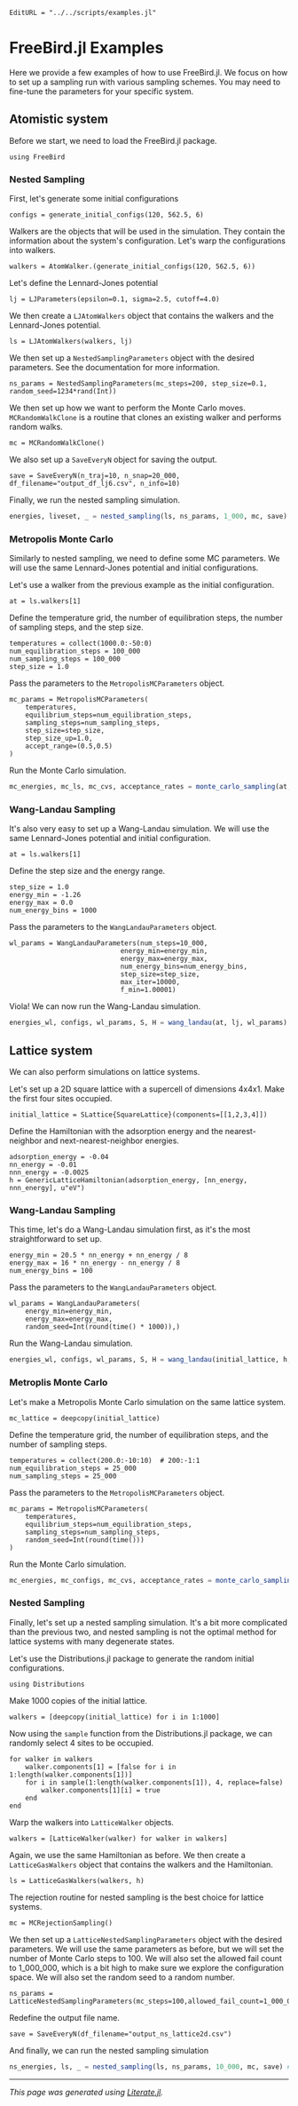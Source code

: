 ```@meta
EditURL = "../../scripts/examples.jl"
```

# FreeBird.jl Examples

Here we provide a few examples of how to use FreeBird.jl.
We focus on how to set up a sampling run with various sampling schemes.
You may need to fine-tune the parameters for your specific system.

## Atomistic system

Before we start, we need to load the FreeBird.jl package.

````@example examples
using FreeBird
````

### Nested Sampling

First, let's generate some initial configurations

````@example examples
configs = generate_initial_configs(120, 562.5, 6)
````

Walkers are the objects that will be used in the simulation.
They contain the information about the system's configuration.
Let's warp the configurations into walkers.

````@example examples
walkers = AtomWalker.(generate_initial_configs(120, 562.5, 6))
````

Let's define the Lennard-Jones potential

````@example examples
lj = LJParameters(epsilon=0.1, sigma=2.5, cutoff=4.0)
````

We then create a `LJAtomWalkers` object that contains the walkers and the Lennard-Jones potential.

````@example examples
ls = LJAtomWalkers(walkers, lj)
````

We then set up a `NestedSamplingParameters` object with the desired parameters. See the documentation for more information.

````@example examples
ns_params = NestedSamplingParameters(mc_steps=200, step_size=0.1, random_seed=1234*rand(Int))
````

We then set up how we want to perform the Monte Carlo moves. `MCRandomWalkClone` is a routine that clones an existing walker and performs random walks.

````@example examples
mc = MCRandomWalkClone()
````

We also set up a `SaveEveryN` object for saving the output.

````@example examples
save = SaveEveryN(n_traj=10, n_snap=20_000, df_filename="output_df_lj6.csv", n_info=10)
````

Finally, we run the nested sampling simulation.

```julia
energies, liveset, _ = nested_sampling(ls, ns_params, 1_000, mc, save)
```

### Metropolis Monte Carlo

Similarly to nested sampling, we need to define some MC parameters.
We will use the same Lennard-Jones potential and initial configurations.

Let's use a walker from the previous example as the initial configuration.

````@example examples
at = ls.walkers[1]
````

Define the temperature grid, the number of equilibration steps, the number of sampling steps, and the step size.

````@example examples
temperatures = collect(1000.0:-50:0)
num_equilibration_steps = 100_000
num_sampling_steps = 100_000
step_size = 1.0
````

Pass the parameters to the `MetropolisMCParameters` object.

````@example examples
mc_params = MetropolisMCParameters(
    temperatures,
    equilibrium_steps=num_equilibration_steps,
    sampling_steps=num_sampling_steps,
    step_size=step_size,
    step_size_up=1.0,
    accept_range=(0.5,0.5)
)
````

Run the Monte Carlo simulation.

```julia
mc_energies, mc_ls, mc_cvs, acceptance_rates = monte_carlo_sampling(at, lj, mc_params)
```

### Wang-Landau Sampling

It's also very easy to set up a Wang-Landau simulation.
We will use the same Lennard-Jones potential and initial configuration.

````@example examples
at = ls.walkers[1]
````

Define the step size and the energy range.

````@example examples
step_size = 1.0
energy_min = -1.26
energy_max = 0.0
num_energy_bins = 1000
````

Pass the parameters to the `WangLandauParameters` object.

````@example examples
wl_params = WangLandauParameters(num_steps=10_000,
                            energy_min=energy_min,
                            energy_max=energy_max,
                            num_energy_bins=num_energy_bins,
                            step_size=step_size,
                            max_iter=10000,
                            f_min=1.00001)
````

Viola! We can now run the Wang-Landau simulation.

```julia
energies_wl, configs, wl_params, S, H = wang_landau(at, lj, wl_params)
```

## Lattice system

We can also perform simulations on lattice systems.

Let's set up a 2D square lattice with a supercell of dimensions 4x4x1.
Make the first four sites occupied.

````@example examples
initial_lattice = SLattice{SquareLattice}(components=[[1,2,3,4]])
````

Define the Hamiltonian with the adsorption energy and the nearest-neighbor and next-nearest-neighbor energies.

````@example examples
adsorption_energy = -0.04
nn_energy = -0.01
nnn_energy = -0.0025
h = GenericLatticeHamiltonian(adsorption_energy, [nn_energy, nnn_energy], u"eV")
````

### Wang-Landau Sampling
This time, let's do a Wang-Landau simulation first, as it's the most straightforward to set up.

````@example examples
energy_min = 20.5 * nn_energy + nn_energy / 8
energy_max = 16 * nn_energy - nn_energy / 8
num_energy_bins = 100
````

Pass the parameters to the `WangLandauParameters` object.

````@example examples
wl_params = WangLandauParameters(
    energy_min=energy_min,
    energy_max=energy_max,
    random_seed=Int(round(time() * 1000)),)
````

Run the Wang-Landau simulation.

```julia
energies_wl, configs, wl_params, S, H = wang_landau(initial_lattice, h, wl_params)
```

### Metroplis Monte Carlo

Let's make a Metropolis Monte Carlo simulation on the same lattice system.

````@example examples
mc_lattice = deepcopy(initial_lattice)
````

Define the temperature grid, the number of equilibration steps, and the number of sampling steps.

````@example examples
temperatures = collect(200.0:-10:10)  # 200:-1:1
num_equilibration_steps = 25_000
num_sampling_steps = 25_000
````

Pass the parameters to the `MetropolisMCParameters` object.

````@example examples
mc_params = MetropolisMCParameters(
    temperatures,
    equilibrium_steps=num_equilibration_steps,
    sampling_steps=num_sampling_steps,
    random_seed=Int(round(time()))
)
````

Run the Monte Carlo simulation.

```julia
mc_energies, mc_configs, mc_cvs, acceptance_rates = monte_carlo_sampling(mc_lattice, h, mc_params)
```

### Nested Sampling

Finally, let's set up a nested sampling simulation. It's a bit more complicated than the previous two,
and nested sampling is not the optimal method for lattice systems with many degenerate states.

Let's use the Distributions.jl package to generate the random initial configurations.

````@example examples
using Distributions
````

Make 1000 copies of the initial lattice.

````@example examples
walkers = [deepcopy(initial_lattice) for i in 1:1000]
````

Now using the `sample` function from the Distributions.jl package, we can randomly select 4 sites to be occupied.

````@example examples
for walker in walkers
    walker.components[1] = [false for i in 1:length(walker.components[1])]
    for i in sample(1:length(walker.components[1]), 4, replace=false)
        walker.components[1][i] = true
    end
end
````

Warp the walkers into `LatticeWalker` objects.

````@example examples
walkers = [LatticeWalker(walker) for walker in walkers]
````

Again, we use the same Hamiltonian as before.
We then create a `LatticeGasWalkers` object that contains the walkers and the Hamiltonian.

````@example examples
ls = LatticeGasWalkers(walkers, h)
````

The rejection routine for nested sampling is the best choice for lattice systems.

````@example examples
mc = MCRejectionSampling()
````

We then set up a `LatticeNestedSamplingParameters` object with the desired parameters.
We will use the same parameters as before, but we will set the number of Monte Carlo steps to 100.
We will also set the allowed fail count to 1_000_000, which is a bit high to make sure we explore the configuration space.
We will also set the random seed to a random number.

````@example examples
ns_params = LatticeNestedSamplingParameters(mc_steps=100,allowed_fail_count=1_000_000,random_seed=Int(floor(1234*rand())))
````

Redefine the output file name.

````@example examples
save = SaveEveryN(df_filename="output_ns_lattice2d.csv")
````

And finally, we can run the nested sampling simulation

```julia
ns_energies, ls, _ = nested_sampling(ls, ns_params, 10_000, mc, save) # src
```

---

*This page was generated using [Literate.jl](https://github.com/fredrikekre/Literate.jl).*

